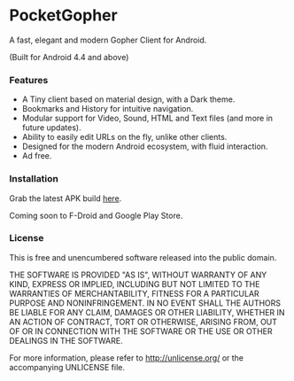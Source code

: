 # PocketGopher
A fast, elegant and modern Gopher Client for Android.

(Built for Android 4.4 and above)

### Features
* A Tiny client based on material design, with a Dark theme.
* Bookmarks and History for intuitive navigation.
* Modular support for Video, Sound, HTML and Text files (and more in future updates).
* Ability to easily edit URLs on the fly, unlike other clients.
* Designed for the modern Android ecosystem, with fluid interaction.
* Ad free.

### Installation
Grab the latest APK build [here](https://github.com/afonsotrepa/PocketGopher/releases).

Coming soon to F-Droid and Google Play Store.


### License
This is free and unencumbered software released into the public domain.

THE SOFTWARE IS PROVIDED "AS IS", WITHOUT WARRANTY OF ANY KIND,
EXPRESS OR IMPLIED, INCLUDING BUT NOT LIMITED TO THE WARRANTIES OF
MERCHANTABILITY, FITNESS FOR A PARTICULAR PURPOSE AND NONINFRINGEMENT.
IN NO EVENT SHALL THE AUTHORS BE LIABLE FOR ANY CLAIM, DAMAGES OR
OTHER LIABILITY, WHETHER IN AN ACTION OF CONTRACT, TORT OR OTHERWISE,
ARISING FROM, OUT OF OR IN CONNECTION WITH THE SOFTWARE OR THE USE OR
OTHER DEALINGS IN THE SOFTWARE.


For more information, please refer to <http://unlicense.org/> or the accompanying UNLICENSE file.
